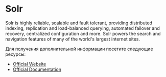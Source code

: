 # Solr

Solr is highly reliable, scalable and fault tolerant, providing distributed indexing, replication and load-balanced querying, automated failover and recovery, centralized configuration and more. Solr powers the search and navigation features of many of the world's largest internet sites.

Для получения дополнительной информации посетите следующие ресурсы:

- [Official Website](https://solr.apache.org/)
- [Official Documentation](https://solr.apache.org/resources.html#documentation)
